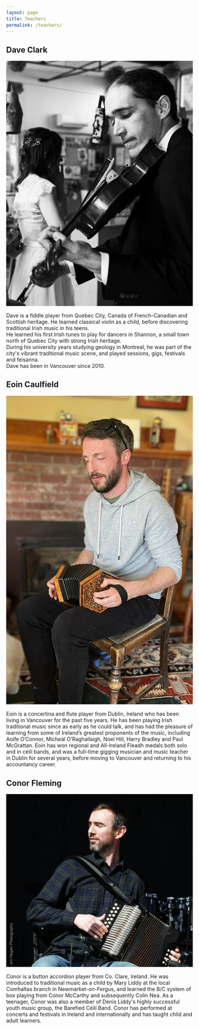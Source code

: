 ```yaml
---
layout: page
title: Teachers
permalink: /teachers/
---
```


## Dave Clark
![Dave Clark](assets/img/dave.jpg)

Dave is a fiddle player from Quebec City, Canada of French-Canadian and Scottish heritage. 
He learned classical violin as a child, before discovering traditional Irish music in his teens.  
He learned his first Irish tunes to play for dancers in Shannon, a small town north of Quebec City with strong Irish heritage.  
During his university years studying geology in Montreal, he was part of the city's vibrant traditional music scene, and played sessions, gigs, festivals and feisanna.  
Dave has been in Vancouver since 2010. 


## Eoin Caulfield
![Eoin Caulfield](assets/img/eoin.jpg)

Eoin is a concertina and flute player from Dublin, Ireland who has been living in Vancouver for the past five years. 
He has been playing Irish traditional music since as early as he could talk, and has had the pleasure of learning from some of Ireland’s greatest proponents of the music, including Aoife O’Connor, Micheál O’Raghallaigh, Noel Hill, Harry Bradley and Paul McGrattan. 
Eoin has won regional and All-Ireland Fleadh medals both solo and in céilí bands, and was a full-time gigging musician and music teacher in Dublin for several years, before moving to Vancouver and returning to his accountancy career.

## Conor Fleming
![Conor Fleming (credit Jim Hegan Photography)](assets/img/conor.jpg)

Conor is a button accordion player from Co. Clare, Ireland.
He was introduced to traditional music as a child by Mary Liddy at the local Comhaltas branch in Newmarket-on-Fergus, and learned the B/C system of box playing from Conor McCarthy and subsequently Colin Nea. 
As a teenager, Conor was also a member of Denis Liddy's highly successful youth music group, the Barefied Céilí Band. 
Conor has performed at concerts and festivals in Ireland and internationally and has taught child and adult learners. 
